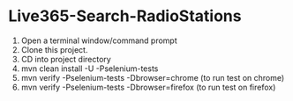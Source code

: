 Live365-Search-RadioStations 
============================
1. Open a terminal window/command prompt
2. Clone this project.
3. CD into project directory
4. mvn clean install -U -Pselenium-tests
5. mvn verify -Pselenium-tests -Dbrowser=chrome (to run test on chrome)
6. mvn verify -Pselenium-tests -Dbrowser=firefox (to run test on firefox)
